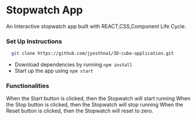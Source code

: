 # Stopwatch App

An Interactive stopwatch app built with REACT,CSS,Component Life Cycle.

### Set Up Instructions

```bash
  git clone https://github.com/jyosthna1/3D-cube-application.git
```
- Download dependencies by running `npm install`
- Start up the app using `npm start`

### Functionalities
When the Start button is clicked, then the Stopwatch will start running
When the Stop button is clicked, then the Stopwatch will stop running
When the Reset button is clicked, then the Stopwatch will reset to zero.
